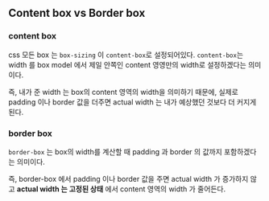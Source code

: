 ## Content box vs Border box

### content box

css 모든 box 는 `box-sizing` 이 `content-box`로 설정되어있다.
`content-box`는 width 를 box model 에서 제일 안쪽인 content 영영만의 width로 설정하겠다는 의미이다.

즉, 내가 준 width 는 box의 content 영역의 width을 의미하기 때문에, 실제로 padding 이나 border 값을 더주면 actual width 는 내가 예상했던 것보다 더 커지게 된다.

### border box

`border-box` 는 box의 width를 계산할 때 padding 과 border 의 값까지 포함하겠다는 의미이다.

즉, border-box 에서 padding 이나 border 값을 주면 actual width 가 증가하지 않고 **actual width 는 고정된 상태** 에서 content 영역의 width 가 줄어든다.
